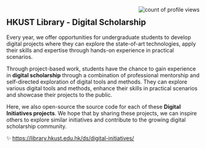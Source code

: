 <img align="right" alt="count of profile views" src="https://komarev.com/ghpvc/?username=hkust-lib-ds&style=for-the-badge&color=blue">

## HKUST Library - Digital Scholarship

Every year, we offer opportunities for undergraduate students to develop digital projects where they can explore the state-of-art technologies, apply their skills and expertise through hands-on experience in practical scenarios. 

Through project-based work, students have the chance to gain experience in **digital scholarship** through a combination of professional mentorship and self-directed exploration of digital tools and methods. They can explore various digital tools and methods, enhance their skills in practical scenarios and showcase their projects to the public.

Here, we also open-source the source code for each of these **Digital Initiatives projects**. We hope that by sharing these projects, we can inspire others to explore similar initiatives and contribute to the growing digital scholarship community.

✨ https://library.hkust.edu.hk/ds/digital-initiatives/

